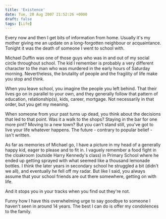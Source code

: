 ```yaml
---
title: 'Existence'
date: Tue, 28 Aug 2007 21:52:26 +0000
draft: false
tags: [Life]
---
```


Every now and then I get bits of information from home. Usually it's my mother giving me an update on a long-forgotten neighbour or acquaintance. Tonight it was the death of someone I went to school with.

Michael Duffin was one of those guys who was in and out of my social circle throughout school. The kid I remember is probably a very different character to the man who was murdered in the early hours of Saturday morning. Nevertheless, the brutality of people and the fragility of life make you stop and think.

When you leave school, you imagine the people you left behind. That their lives go on in parallel to your own, and they generally follow that pattern of education, relationship(s), kids, career, mortgage. Not necessarily in that order, but you get my meaning.

When someone from your past turns up dead, you think about the decisions that led to that point. Was it a walk to the shops? Staying in the bar for one more pint? Moving to a new town? But you can't stand still, you've got to live your life whatever happens. The future - contrary to popular belief - isn't written.

As far as memories of Michael go, I have a picture in my head of a generally happy kid, eager to please and to fit in. I vaguely remember a food fight in the cloakroom (outside Harry Kennedy's class) in Primary School where he ended up getting sprayed with what seemed like a thousand lemonade bottles. I think the later years in secondary school he struggled a bit (didn't we all), and eventually he fell off my radar. But like I said, you always assume that your school friends are out there somewhere, getting on with life.

And it stops you in your tracks when you find out they're not.

Funny how I have this overwhelming urge to say goodbye to someone I haven't seen in around 14 years. The best I can do is offer my condolences to the family.